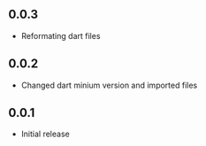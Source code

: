 ## 0.0.3
- Reformating dart files

## 0.0.2
- Changed dart minium version and imported files

## 0.0.1
- Initial release